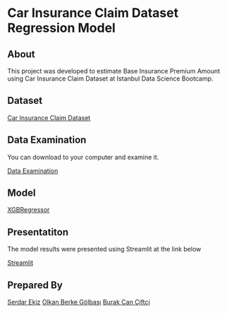 # Car Insurance Claim Dataset Regression Model

## About
This project was developed to estimate Base Insurance Premium Amount using Car Insurance Claim Dataset at Istanbul Data Science Bootcamp.

## Dataset
[Car Insurance Claim Dataset](https://www.kaggle.com/datasets/xiaomengsun/car-insurance-claim-data)

## Data Examination
You can download to your computer and examine it.

[Data Examination](Data_Profiling_v1.html)

## Model
[XGBRegressor](https://machinelearningmastery.com/xgboost-for-regression/)

## Presentatiton
The model results were presented using Streamlit at the link below

[Streamlit](https://serdarekiz-car-insuran-basic-insurance-premium-streamlit-kea4q2.streamlit.app/)

## Prepared By
[Serdar Ekiz](https://github.com/serdarekiz)
[Olkan Berke Gölbaşı](https://github.com/OlkanBerke)
[Burak Can Çiftçi](https://github.com/Gundulfn)
